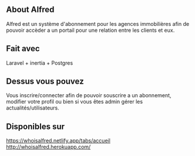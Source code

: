 ## About Alfred

Alfred est un système d'abonnement pour les agences immobilières afin de pouvoir accèder a un portail pour une relation entre les clients et eux.

## Fait avec

Laravel + inertia + Postgres

## Dessus vous pouvez

Vous inscrire/connecter afin de pouvoir souscrire a un abonnement, modifier votre profil ou bien si vous êtes admin gérer les actualités/utilisateurs.

## Disponibles sur

https://whoisalfred.netlify.app/tabs/accueil
http://whoisalfred.herokuapp.com/
